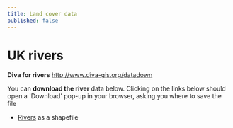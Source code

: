 ```yaml
---
title: Land cover data
published: false
---
```




# UK rivers

**Diva for rivers**  http://www.diva-gis.org/datadown

You can **download the river** data below.  Clicking on the links below should open a 'Download' pop-up in your browser, asking you where to save the file

- <a href="{{site.baseurl}}/datasets/LandCover_2015_Copernicus.tif" download>Rivers</a> as a shapefile

